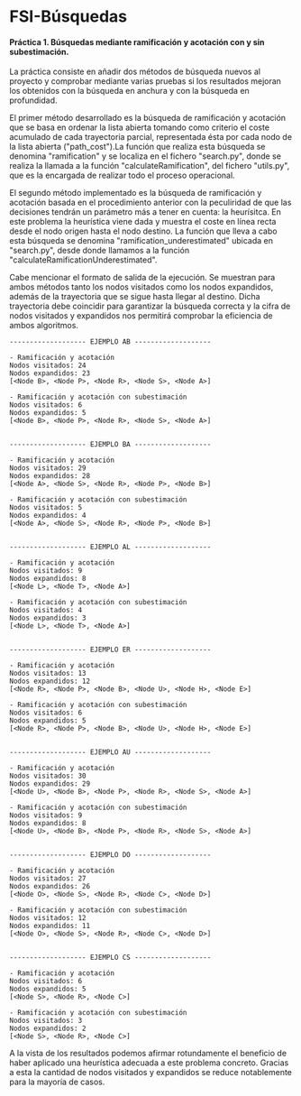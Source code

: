 # FSI-Búsquedas
#### Práctica 1. Búsquedas mediante ramificación y acotación con y sin subestimación.

La práctica consiste en añadir dos métodos de búsqueda nuevos al proyecto y comprobar mediante varias pruebas si los resultados mejoran los obtenidos con la búsqueda en anchura y con la búsqueda en profundidad.

El primer método desarrollado es la búsqueda de ramificación y acotación que  se  basa  en  ordenar  la  lista abierta   tomando   como   criterio   el   coste   acumulado   de   cada   trayectoria   parcial, representada ésta por cada nodo de la lista abierta ("path_cost").La función que realiza esta búsqueda se denomina "ramification" y se localiza en el fichero "search.py", donde se realiza la llamada a la función "calculateRamification", del fichero "utils.py", que es la encargada de realizar todo el proceso operacional.

El segundo método implementado es la búsqueda de ramificación y acotación basada en el procedimiento anterior con la peculiridad de que las decisiones tendrán un parámetro más a tener  en cuenta: la heurísitca. En este problema la heurística viene dada y muestra el coste en línea recta desde el nodo origen hasta el nodo destino. La función que lleva a cabo esta búsqueda se denomina "ramification_underestimated" ubicada en "search.py", desde donde llamamos a la función "calculateRamificationUnderestimated".

Cabe mencionar el formato de salida de la ejecución. Se muestran para ambos métodos tanto los nodos visitados como los nodos expandidos, además de la trayectoria que se sigue hasta llegar al destino. Dicha trayectoria debe coincidir para garantizar la búsqueda correcta y la cifra de nodos visitados y expandidos nos permitirá comprobar la eficiencia de ambos algoritmos. 

	------------------- EJEMPLO AB -------------------

	- Ramificación y acotación
	Nodos visitados: 24
	Nodos expandidos: 23
	[<Node B>, <Node P>, <Node R>, <Node S>, <Node A>]

	- Ramificación y acotación con subestimación
	Nodos visitados: 6
	Nodos expandidos: 5
	[<Node B>, <Node P>, <Node R>, <Node S>, <Node A>]


	------------------- EJEMPLO BA -------------------

	- Ramificación y acotación
	Nodos visitados: 29
	Nodos expandidos: 28
	[<Node A>, <Node S>, <Node R>, <Node P>, <Node B>]

	- Ramificación y acotación con subestimación
	Nodos visitados: 5
	Nodos expandidos: 4
	[<Node A>, <Node S>, <Node R>, <Node P>, <Node B>]


	------------------- EJEMPLO AL -------------------

	- Ramificación y acotación
	Nodos visitados: 9
	Nodos expandidos: 8
	[<Node L>, <Node T>, <Node A>]

	- Ramificación y acotación con subestimación
	Nodos visitados: 4
	Nodos expandidos: 3
	[<Node L>, <Node T>, <Node A>]


	------------------- EJEMPLO ER -------------------

	- Ramificación y acotación
	Nodos visitados: 13
	Nodos expandidos: 12
	[<Node R>, <Node P>, <Node B>, <Node U>, <Node H>, <Node E>]

	- Ramificación y acotación con subestimación
	Nodos visitados: 6
	Nodos expandidos: 5
	[<Node R>, <Node P>, <Node B>, <Node U>, <Node H>, <Node E>]


	------------------- EJEMPLO AU -------------------

	- Ramificación y acotación
	Nodos visitados: 30
	Nodos expandidos: 29
	[<Node U>, <Node B>, <Node P>, <Node R>, <Node S>, <Node A>]

	- Ramificación y acotación con subestimación
	Nodos visitados: 9
	Nodos expandidos: 8
	[<Node U>, <Node B>, <Node P>, <Node R>, <Node S>, <Node A>]


	------------------- EJEMPLO DO -------------------

	- Ramificación y acotación
	Nodos visitados: 27
	Nodos expandidos: 26
	[<Node O>, <Node S>, <Node R>, <Node C>, <Node D>]

	- Ramificación y acotación con subestimación
	Nodos visitados: 12
	Nodos expandidos: 11
	[<Node O>, <Node S>, <Node R>, <Node C>, <Node D>]


	------------------- EJEMPLO CS -------------------

	- Ramificación y acotación
	Nodos visitados: 6
	Nodos expandidos: 5
	[<Node S>, <Node R>, <Node C>]

	- Ramificación y acotación con subestimación
	Nodos visitados: 3
	Nodos expandidos: 2
	[<Node S>, <Node R>, <Node C>]
	

A la vista de los resultados podemos afirmar rotundamente el beneficio de haber aplicado una heurística adecuada a este problema concreto.  Gracias a esta la cantidad de nodos visitados y expandidos se reduce notablemente para la mayoría de casos. 
